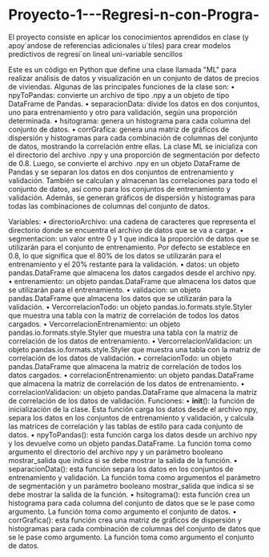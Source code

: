 # Proyecto-1---Regresi-n-con-Progra-
El proyecto consiste en aplicar los conocimientos aprendidos en clase (y apoy´andose de referencias adicionales u´tiles) para crear modelos predictivos de regresi´on lineal uni-variable sencillos 

Este es un código en Python que define una clase llamada "ML" para realizar análisis de datos y visualización en un conjunto de datos de precios de viviendas. Algunas de las principales funciones de la clase son:
•	npyToPandas: convierte un archivo de tipo .npy a un objeto de tipo DataFrame de Pandas.
•	separacionData: divide los datos en dos conjuntos, uno para entrenamiento y otro para validación, según una proporción determinada.
•	hsitograma: genera un histograma para cada columna del conjunto de datos.
•	corrGrafica: genera una matriz de gráficos de dispersión y histogramas para cada combinación de columnas del conjunto de datos, mostrando la correlación entre ellas.
La clase ML se inicializa con el directorio del archivo .npy y una proporción de segmentación por defecto de 0.8. Luego, se convierte el archivo .npy en un objeto DataFrame de Pandas y se separan los datos en dos conjuntos de entrenamiento y validación. También se calculan y almacenan las correlaciones para todo el conjunto de datos, así como para los conjuntos de entrenamiento y validación. Además, se generan gráficos de dispersión y histogramas para todas las combinaciones de columnas del conjunto de datos.

Variables:
•	directorioArchivo: una cadena de caracteres que representa el directorio donde se encuentra el archivo de datos que se va a cargar.
•	segmentacion: un valor entre 0 y 1 que indica la proporción de datos que se utilizarán para el conjunto de entrenamiento. Por defecto se establece en 0.8, lo que significa que el 80% de los datos se utilizarán para el entrenamiento y el 20% restante para la validación.
•	datos: un objeto pandas.DataFrame que almacena los datos cargados desde el archivo npy.
•	entrenamiento: un objeto pandas.DataFrame que almacena los datos que se utilizarán para el entrenamiento.
•	validacion: un objeto pandas.DataFrame que almacena los datos que se utilizarán para la validación.
•	VercorrelacionTodo: un objeto pandas.io.formats.style.Styler que muestra una tabla con la matriz de correlación de todos los datos cargados.
•	VercorrelacionEntrenamiento: un objeto pandas.io.formats.style.Styler que muestra una tabla con la matriz de correlación de los datos de entrenamiento.
•	VercorrelacionValidacion: un objeto pandas.io.formats.style.Styler que muestra una tabla con la matriz de correlación de los datos de validación.
•	correlacionTodo: un objeto pandas.DataFrame que almacena la matriz de correlación de todos los datos cargados.
•	correlacionEntrenamiento: un objeto pandas.DataFrame que almacena la matriz de correlación de los datos de entrenamiento.
•	correlacionValidacion: un objeto pandas.DataFrame que almacena la matriz de correlación de los datos de validación.
Funciones:
•	__init__(): la función de inicialización de la clase. Esta función carga los datos desde el archivo npy, separa los datos en los conjuntos de entrenamiento y validación, y calcula las matrices de correlación y las tablas de estilo para cada conjunto de datos.
•	npyToPandas(): esta función carga los datos desde un archivo npy y los devuelve como un objeto pandas.DataFrame. La función toma como argumento el directorio del archivo npy y un parámetro booleano mostrar_salida que indica si se debe mostrar la salida de la función.
•	separacionData(): esta función separa los datos en los conjuntos de entrenamiento y validación. La función toma como argumentos el parámetro de segmentación y un parámetro booleano mostrar_salida que indica si se debe mostrar la salida de la función.
•	hsitograma(): esta función crea un histograma para cada columna del conjunto de datos que se le pase como argumento. La función toma como argumento el conjunto de datos.
•	corrGrafica(): esta función crea una matriz de gráficos de dispersión y histogramas para cada combinación de columnas del conjunto de datos que se le pase como argumento. La función toma como argumento el conjunto de datos.
